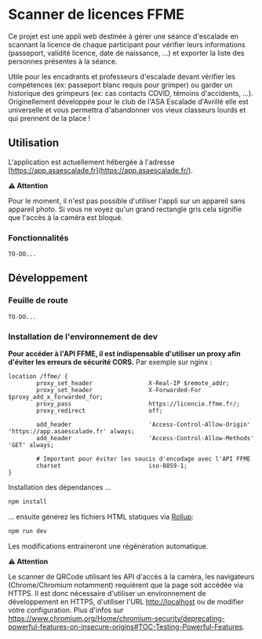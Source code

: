 # Scanner de licences FFME

Ce projet est une appli web destinée à gérer une séance d'escalade en scannant la licence de chaque participant pour vérifier leurs informations (passeport, validité licence, date de naissance, ...) et exporter la liste des personnes présentes à la séance.

Utile pour les encadrants et professeurs d'escalade devant vérifier les compétences (ex: passeport blanc requis pour grimper) ou garder un historique des grimpeurs (ex: cas contacts COVID, témoins d'accidents, ...). Originellement développée pour le club de l'ASA Escalade d'Avrillé elle est universelle et vous permettra d'abandonner vos vieux classeurs lourds et qui prennent de la place !

## Utilisation

L'application est actuellement hébergée à l'adresse [https://app.asaescalade.fr](https://app.asaescalade.fr/).

**:warning: Attention**

Pour le moment, il n'est pas possible d'utiliser l'appli sur un appareil sans appareil photo.
Si vous ne voyez qu'un grand rectangle gris cela signifie que l'accès à la caméra est bloqué.

### Fonctionnalités

`TO-DO...`

## Développement

### Feuille de route

`TO-DO...`

### Installation de l'environnement de dev

**Pour accéder à l'API FFME, il est indispensable d'utiliser un proxy afin d'éviter les erreurs de sécurité CORS.**
Par exemple sur nginx :

```nginx
location /ffme/ {
        proxy_set_header                X-Real-IP $remote_addr;
        proxy_set_header                X-Forwarded-For $proxy_add_x_forwarded_for;
        proxy_pass                      https://licencie.ffme.fr/;
        proxy_redirect                  off;

        add_header                      'Access-Control-Allow-Origin' 'https://app.asaescalade.fr' always;
        add_header                      'Access-Control-Allow-Methods' 'GET' always;

        # Important pour éviter les soucis d'encodage avec l'API FFME
        charset                         iso-8859-1;
}
```

Installation des dépendances ...

```bash
npm install
```

... ensuite générez les fichiers HTML statiques via [Rollup](https://rollupjs.org):

```bash
npm run dev
```

Les modifications entraineront une régénération automatique.

**:warning: Attention**

Le scanner de QRCode utilisant les API d'accès à la caméra, les navigateurs (Chrome/Chromium notamment) requièrent que la page soit accédée via HTTPS. Il est donc nécessaire d'utiliser un environnement de développement en HTTPS, d'utiliser l'URL <http://localhost> ou de modifier votre configuration.
Plus d'infos sur <https://www.chromium.org/Home/chromium-security/deprecating-powerful-features-on-insecure-origins#TOC-Testing-Powerful-Features>.
